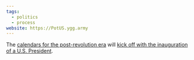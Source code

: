 ```yaml
---
tags:
  - politics
  - process
website: https://PotUS.ygg.army
---
```

The [calendars for the post-revolution era](Calendars) will [kick off with the inauguration of a U.S. President](Calendars#0⁄♑⁄0).